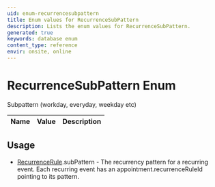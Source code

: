 ```yaml
---
uid: enum-recurrencesubpattern
title: Enum values for RecurrenceSubPattern
description: Lists the enum values for RecurrenceSubPattern.
generated: true
keywords: database enum
content_type: reference
envir: onsite, online
---
```


# RecurrenceSubPattern Enum

Subpattern (workday, everyday, weekday etc)

| Name | Value | Description |
|------|-------|-------------|

## Usage

* [RecurrenceRule](../recurrencerule.md).subPattern - The recurrency pattern for a recurring event. Each recurring event has an appointment.recurrenceRuleId pointing to its pattern.
